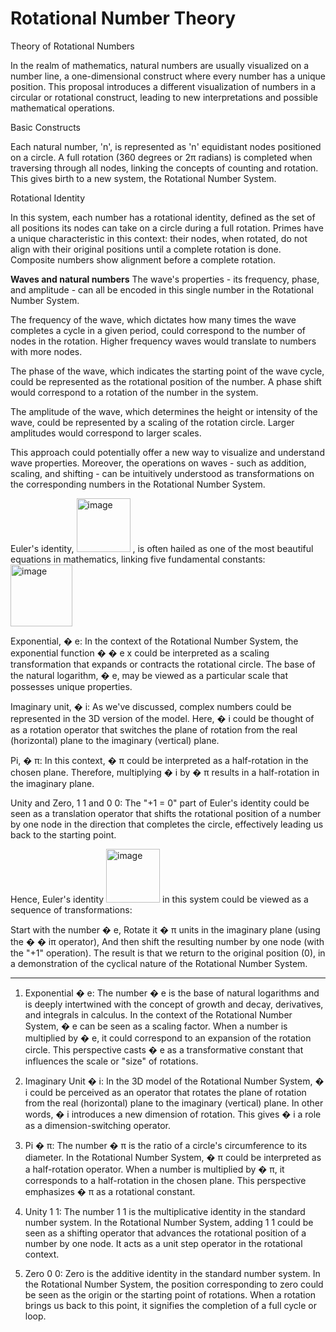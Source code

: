 # Rotational Number Theory
Theory of Rotational Numbers

In the realm of mathematics, natural numbers are usually visualized on a number line, a one-dimensional construct where every number has a unique position. This proposal introduces a different visualization of numbers in a circular or rotational construct, leading to new interpretations and possible mathematical operations.

Basic Constructs

Each natural number, 'n', is represented as 'n' equidistant nodes positioned on a circle. A full rotation (360 degrees or 2π radians) is completed when traversing through all nodes, linking the concepts of counting and rotation. This gives birth to a new system, the Rotational Number System.

Rotational Identity

In this system, each number has a rotational identity, defined as the set of all positions its nodes can take on a circle during a full rotation. Primes have a unique characteristic in this context: their nodes, when rotated, do not align with their original positions until a complete rotation is done. Composite numbers show alignment before a complete rotation.

**Waves and natural numbers**
The wave's properties - its frequency, phase, and amplitude - can all be encoded in this single number in the Rotational Number System.


The frequency of the wave, which dictates how many times the wave completes a cycle in a given period, could correspond to the number of nodes in the rotation. Higher frequency waves would translate to numbers with more nodes.

The phase of the wave, which indicates the starting point of the wave cycle, could be represented as the rotational position of the number. A phase shift would correspond to a rotation of the number in the system.

The amplitude of the wave, which determines the height or intensity of the wave, could be represented by a scaling of the rotation circle. Larger amplitudes would correspond to larger scales.

This approach could potentially offer a new way to visualize and understand wave properties. Moreover, the operations on waves - such as addition, scaling, and shifting - can be intuitively understood as transformations on the corresponding numbers in the Rotational Number System.

Euler's identity, 
<img width="86" alt="image" src="https://github.com/jconorgrogan/Grogan-Rotational-Number-Theory/assets/130090573/b363a09e-bf9d-4105-be0f-85360899e3be">
, is often hailed as one of the most beautiful equations in mathematics, linking five fundamental constants: 
<img width="99" alt="image" src="https://github.com/jconorgrogan/Grogan-Rotational-Number-Theory/assets/130090573/94caceb3-71ef-40d6-8af6-bd0b51593b82">


Exponential, 
�
e: In the context of the Rotational Number System, the exponential function 
�
�
e 
x
  could be interpreted as a scaling transformation that expands or contracts the rotational circle. The base of the natural logarithm, 
�
e, may be viewed as a particular scale that possesses unique properties.

Imaginary unit, 
�
i: As we've discussed, complex numbers could be represented in the 3D version of the model. Here, 
�
i could be thought of as a rotation operator that switches the plane of rotation from the real (horizontal) plane to the imaginary (vertical) plane.

Pi, 
�
π: In this context, 
�
π could be interpreted as a half-rotation in the chosen plane. Therefore, multiplying 
�
i by 
�
π results in a half-rotation in the imaginary plane.

Unity and Zero, 
1
1 and 
0
0: The "+1 = 0" part of Euler's identity could be seen as a translation operator that shifts the rotational position of a number by one node in the direction that completes the circle, effectively leading us back to the starting point.

Hence, Euler's identity 
<img width="86" alt="image" src="https://github.com/jconorgrogan/Grogan-Rotational-Number-Theory/assets/130090573/c56145e7-1963-4773-a4fc-ee33f5a4a3ff">
 in this system could be viewed as a sequence of transformations:

Start with the number 
�
e,
Rotate it 
�
π units in the imaginary plane (using the 
�
�
iπ operator),
And then shift the resulting number by one node (with the "+1" operation).
The result is that we return to the original position (0), in a demonstration of the cyclical nature of the Rotational Number System.

---
1. Exponential 
�
e: The number 
�
e is the base of natural logarithms and is deeply intertwined with the concept of growth and decay, derivatives, and integrals in calculus. In the context of the Rotational Number System, 
�
e can be seen as a scaling factor. When a number is multiplied by 
�
e, it could correspond to an expansion of the rotation circle. This perspective casts 
�
e as a transformative constant that influences the scale or "size" of rotations.

2. Imaginary Unit 
�
i: In the 3D model of the Rotational Number System, 
�
i could be perceived as an operator that rotates the plane of rotation from the real (horizontal) plane to the imaginary (vertical) plane. In other words, 
�
i introduces a new dimension of rotation. This gives 
�
i a role as a dimension-switching operator.

3. Pi 
�
π: The number 
�
π is the ratio of a circle's circumference to its diameter. In the Rotational Number System, 
�
π could be interpreted as a half-rotation operator. When a number is multiplied by 
�
π, it corresponds to a half-rotation in the chosen plane. This perspective emphasizes 
�
π as a rotational constant.

4. Unity 
1
1: The number 
1
1 is the multiplicative identity in the standard number system. In the Rotational Number System, adding 
1
1 could be seen as a shifting operator that advances the rotational position of a number by one node. It acts as a unit step operator in the rotational context.


6. Zero 
0
0: Zero is the additive identity in the standard number system. In the Rotational Number System, the position corresponding to zero could be seen as the origin or the starting point of rotations. When a rotation brings us back to this point, it signifies the completion of a full cycle or loop.

